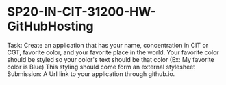 # SP20-IN-CIT-31200-HW-GitHubHosting
Task: Create an application that has your name, concentration in CIT or CGT, favorite color, and your favorite place in the world.  Your favorite color should be styled so your color's text should be that color (Ex: My favorite color is Blue) This styling should come form an external stylesheet Submission: A Url link to your application through github.io. 
